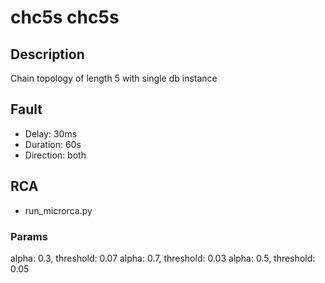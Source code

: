 # chc5s chc5s
## Description
Chain topology of length 5 with single db instance
## Fault
- Delay: 30ms
- Duration: 60s
- Direction: both
## RCA
- run_microrca.py
### Params
  alpha: 0.3, threshold: 0.07
  alpha: 0.7, threshold: 0.03
  alpha: 0.5, threshold: 0.05
 
